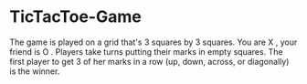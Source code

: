 # TicTacToe-Game
The game is played on a grid that's 3 squares by 3 squares. You are X , your friend  is O . Players take turns putting their marks in empty squares. The first player to get 3 of her marks in a row (up, down, across, or diagonally) is the winner.
